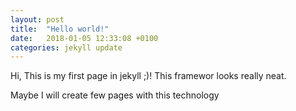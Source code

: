 ```yaml
---
layout: post
title:  "Hello world!"
date:   2018-01-05 12:33:08 +0100
categories: jekyll update
---
```

Hi,
This is my first page in jekyll ;)!
This framewor looks really neat.

Maybe I will create few pages with this technology

[jekyll-docs]: https://jekyllrb.com/docs/home
[jekyll-gh]:   https://github.com/jekyll/jekyll
[jekyll-talk]: https://talk.jekyllrb.com/
